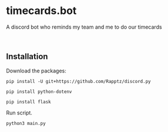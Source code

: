# timecards.bot
A discord bot who reminds my team and me to do our timecards

<br>

## Installation

Download the packages:
```terminal
pip install -U git+https://github.com/Rapptz/discord.py
```
```terminal
pip install python-dotenv
```
```terminal
pip install flask
```

Run script.
```python
python3 main.py
```